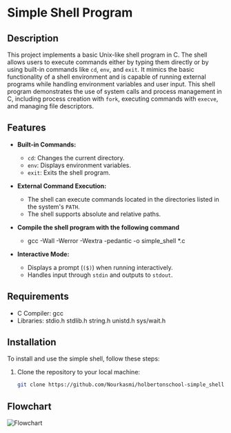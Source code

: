 # Simple Shell Program

## Description

This project implements a basic Unix-like shell program in C. The shell allows users to execute commands either by typing them directly or by using built-in commands like `cd`, `env`, and `exit`. It mimics the basic functionality of a shell environment and is capable of running external programs while handling environment variables and user input. This shell program demonstrates the use of system calls and process management in C, including process creation with `fork`, executing commands with `execve`, and managing file descriptors.

## Features

- **Built-in Commands:**
  - `cd`: Changes the current directory.
  - `env`: Displays environment variables.
  - `exit`: Exits the shell program.

- **External Command Execution:**
  - The shell can execute commands located in the directories listed in the system's `PATH`.
  - The shell supports absolute and relative paths.

- **Compile the shell program with the following command**
  - gcc -Wall -Werror -Wextra -pedantic -o simple_shell *.c

- **Interactive Mode:**
  - Displays a prompt (`($)`) when running interactively.
  - Handles input through `stdin` and outputs to `stdout`.

## Requirements
  - C Compiler: gcc 
  - Libraries: stdio.h stdlib.h string.h unistd.h sys/wait.h

## Installation

To install and use the simple shell, follow these steps:

1. Clone the repository to your local machine:

   ```bash
   git clone https://github.com/Nourkasmi/holbertonschool-simple_shell.git

## Flowchart
![Flowchart](/pics/flowshart.png)
